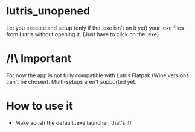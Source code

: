 # lutris_unopened
Let you execute and setup (only if the .exe isn't on it yet) your .exe files from Lutris without opening it. (Just have to click on the .exe)

# /!\ Important
For now the app is not fully compatible with Lutris Flatpak (Wine versions can't be chosen).
Multi-setups aren't supported yet.


# How to use it
- Make aoi.sh the default .exe launcher, that's it!
